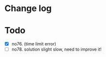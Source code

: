 # Change log

# Todo
- [x] no76. (time limit error)
- [ ] no78. solution slight slow, need to improve it!